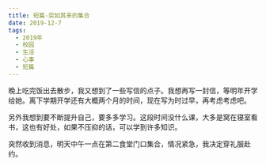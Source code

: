 ```yaml
---
title: 短篇-突如其来的集合
date: 2019-12-7
tags:
  - 2019年
  - 校园
  - 生活
  - 心事
  - 短篇
---
```


晚上吃完饭出去散步，我又想到了一些写信的点子。我想再写一封信，等明年开学给她。离下学期开学还有大概两个月的时间，现在写为时过早，再考虑考虑吧。

另外我想到要不断提升自己，要多多学习。这段时间没什么课，大多是窝在寝室看书，这也有好处，如果不压抑的话，可以学到许多知识。

突然收到消息，明天中午一点在第二食堂门口集合，情况紧急，我决定穿礼服赴约。
